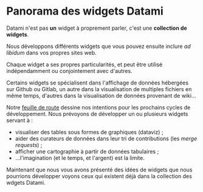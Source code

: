 
# Panorama des widgets Datami

Datami n'est pas **un** widget à proprement parler, c'est une **collection de widgets**.

Nous développons différents widgets que vous pouvez ensuite inclure _ad libidum_ dans vos propres sites web.

Chaque widget a ses propres particularités, et peut être utilisé indépendamment ou conjointement avec d'autres.

Certains widgets se spécialisent dans l'affichage de données hébergées sur Github ou Gitlab, un autre dans la visualisation de multiples fichiers en même temps, d'autres dans la visualisation de données provenant de wiki...

Notre [feuille de route](/software) dessine nos intentions pour les prochains cycles de développement. Nous prévoyons de développer un ou plusieurs widgets servant à :

- visualiser des tables sous formes de graphiques (dataviz) ;
- aider des curateurs de données dans leur tri de contributions (les _merge requests_) ;
- afficher une cartographie à partir de données tabulaires ; 
- ...l'imagination (et le temps, et l'argent) est la limite.

Maintenant que nous vous avons présenté des idées de widgets que nous pourrions développer voyons ceux qui existent déjà dans la collection des wdgets Datami.
